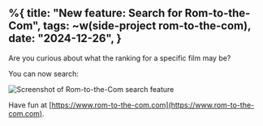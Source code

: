 %{
    title: "New feature: Search for Rom-to-the-Com",
    tags: ~w(side-project rom-to-the-com),
    date: "2024-12-26",
}
---
Are you curious about what the ranking for a specific film may be?

You can now search:

![Screenshot of Rom-to-the-Com search feature](/images/blog/rom-to-the-com-search.png)

Have fun at [https://www.rom-to-the-com.com](https://www.rom-to-the-com.com).
